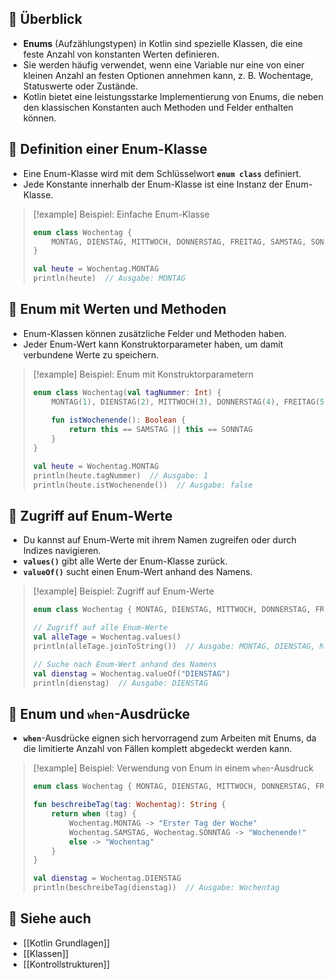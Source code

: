
## 🔹 Überblick

- **Enums** (Aufzählungstypen) in Kotlin sind spezielle Klassen, die eine feste Anzahl von konstanten Werten definieren.
- Sie werden häufig verwendet, wenn eine Variable nur eine von einer kleinen Anzahl an festen Optionen annehmen kann, z. B. Wochentage, Statuswerte oder Zustände.
- Kotlin bietet eine leistungsstarke Implementierung von Enums, die neben den klassischen Konstanten auch Methoden und Felder enthalten können.

## 🔹 Definition einer Enum-Klasse

- Eine Enum-Klasse wird mit dem Schlüsselwort **`enum class`** definiert.
- Jede Konstante innerhalb der Enum-Klasse ist eine Instanz der Enum-Klasse.

> [!example] Beispiel: Einfache Enum-Klasse  
> ```kotlin
> enum class Wochentag {
>     MONTAG, DIENSTAG, MITTWOCH, DONNERSTAG, FREITAG, SAMSTAG, SONNTAG
> }
> 
> val heute = Wochentag.MONTAG
> println(heute)  // Ausgabe: MONTAG
> ```

## 🔹 Enum mit Werten und Methoden

- Enum-Klassen können zusätzliche Felder und Methoden haben.
- Jeder Enum-Wert kann Konstruktorparameter haben, um damit verbundene Werte zu speichern.

> [!example] Beispiel: Enum mit Konstruktorparametern  
> ```kotlin
> enum class Wochentag(val tagNummer: Int) {
>     MONTAG(1), DIENSTAG(2), MITTWOCH(3), DONNERSTAG(4), FREITAG(5), SAMSTAG(6), SONNTAG(7);
>     
>     fun istWochenende(): Boolean {
>         return this == SAMSTAG || this == SONNTAG
>     }
> }
> 
> val heute = Wochentag.MONTAG
> println(heute.tagNummer)  // Ausgabe: 1
> println(heute.istWochenende())  // Ausgabe: false
> ```

## 🔹 Zugriff auf Enum-Werte

- Du kannst auf Enum-Werte mit ihrem Namen zugreifen oder durch Indizes navigieren.
- **`values()`** gibt alle Werte der Enum-Klasse zurück.
- **`valueOf()`** sucht einen Enum-Wert anhand des Namens.

> [!example] Beispiel: Zugriff auf Enum-Werte  
> ```kotlin
> enum class Wochentag { MONTAG, DIENSTAG, MITTWOCH, DONNERSTAG, FREITAG, SAMSTAG, SONNTAG }
> 
> // Zugriff auf alle Enum-Werte
> val alleTage = Wochentag.values()
> println(alleTage.joinToString())  // Ausgabe: MONTAG, DIENSTAG, MITTWOCH, DONNERSTAG, FREITAG, SAMSTAG, SONNTAG
> 
> // Suche nach Enum-Wert anhand des Namens
> val dienstag = Wochentag.valueOf("DIENSTAG")
> println(dienstag)  // Ausgabe: DIENSTAG
> ```

## 🔹 Enum und `when`-Ausdrücke

- **`when`**-Ausdrücke eignen sich hervorragend zum Arbeiten mit Enums, da die limitierte Anzahl von Fällen komplett abgedeckt werden kann.

> [!example] Beispiel: Verwendung von Enum in einem `when`-Ausdruck  
> ```kotlin
> enum class Wochentag { MONTAG, DIENSTAG, MITTWOCH, DONNERSTAG, FREITAG, SAMSTAG, SONNTAG }
> 
> fun beschreibeTag(tag: Wochentag): String {
>     return when (tag) {
>         Wochentag.MONTAG -> "Erster Tag der Woche"
>         Wochentag.SAMSTAG, Wochentag.SONNTAG -> "Wochenende!"
>         else -> "Wochentag"
>     }
> }
> 
> val dienstag = Wochentag.DIENSTAG
> println(beschreibeTag(dienstag))  // Ausgabe: Wochentag
> ```

## 🔹 Siehe auch

- [[Kotlin Grundlagen]]
- [[Klassen]]
- [[Kontrollstrukturen]]
